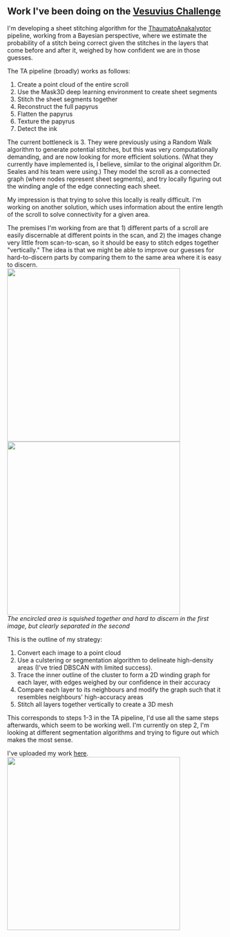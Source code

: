 ## Work I've been doing on the [Vesuvius Challenge](https://scrollprize.org/)

I'm developing a sheet stitching algorithm for the [ThaumatoAnakalyptor](https://github.com/schillij95/ThaumatoAnakalyptor) pipeline, working from a Bayesian perspective, where we estimate the probability of a stitch being correct given the stitches in the layers that come before and after it, weighed by how confident we are in those guesses.

The TA pipeline (broadly) works as follows: 
1. Create a point cloud of the entire scroll
2. Use the Mask3D deep learning environment to create sheet segments
3. Stitch the sheet segments together
4. Reconstruct the full papyrus
5. Flatten the papyrus
6. Texture the papyrus
7. Detect the ink

The current bottleneck is 3. They were previously using a Random Walk algorithm to generate potential stitches, but this was very computationally demanding, and are now looking for more efficient solutions. (What they currently have implemented is, I believe, similar to the original algorithm Dr. Seales and his team were using.) They model the scroll as a connected graph (where nodes represent sheet segments), and try locally figuring out the winding angle of the edge connecting each sheet.

My impression is that trying to solve this locally is really difficult. I'm working on another solution, which uses information about the entire length of the scroll to solve connectivity for a given area.

The premises I'm working from are that 1) different parts of a scroll are easily discernable at different points in the scan, and 2) the images change very little from scan-to-scan, so it should be easy to stitch edges together "vertically." The idea is that we might be able to improve our guesses for hard-to-discern parts by comparing them to the same area where it is easy to discern. \
<img src="https://etiennedyer.github.io/assets/vesuvius/comparison1.png" width=400 height=400>
<img src="https://etiennedyer.github.io/assets/vesuvius/comparison2.png" width=400 height=400> \
*The encircled area is squished together and hard to discern in the first image, but clearly separated in the second*

This is the outline of my strategy:
1. Convert each image to a point cloud
2. Use a culstering or segmentation algorithm to delineate high-density areas (I've tried DBSCAN with limited success).
3. Trace the inner outline of the cluster to form a 2D winding graph for each layer, with edges weighed by our confidence in their accuracy
4. Compare each layer to its neighbours and modify the graph such that it resembles neighbours' high-accuracy areas
5. Stitch all layers together vertically to create a 3D mesh

This corresponds to steps 1-3 in the TA pipeline, I'd use all the same steps afterwards, which seem to be working well.
I'm currently on step 2, I'm looking at different segmentation algorithms and trying to figure out which makes the most sense.

I've uploaded my work [here](segment.md). \
<img src="https://etiennedyer.github.io/assets/vesuvius/dbscan.png" width=400 height=400>
